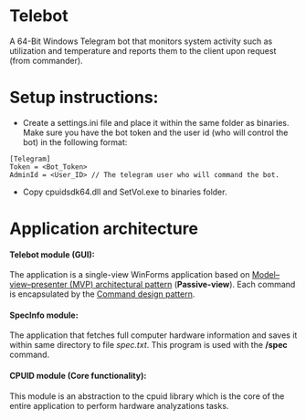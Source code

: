 # Telebot
A 64-Bit Windows Telegram bot that monitors system activity such as utilization and temperature and reports them to the client upon request (from commander).

# Setup instructions:
 - Create a settings.ini file and place it within the same folder as binaries. Make sure you have the bot token and the user id (who will control the bot) in the following format:
 
 ```
[Telegram]
Token = <Bot_Token>
AdminId = <User_ID> // The telegram user who will command the bot.
```

- Copy cpuidsdk64.dll and SetVol.exe to binaries folder.

# Application architecture

#### Telebot module (GUI):
The application is a single-view WinForms application based on [Model–view–presenter (MVP) architectural pattern](https://en.wikipedia.org/wiki/Model%E2%80%93view%E2%80%93presenter) (**Passive-view**). Each command is encapsulated by the [Command design pattern](https://en.wikipedia.org/wiki/Command_pattern).

#### SpecInfo module:
The application that fetches full computer hardware information and saves it within same directory to file *spec.txt*. This program is used with the **/spec** command.

#### CPUID module (Core functionality):
This module is an abstraction to the cpuid library which is the core of the entire application to perform hardware analyzations tasks.
